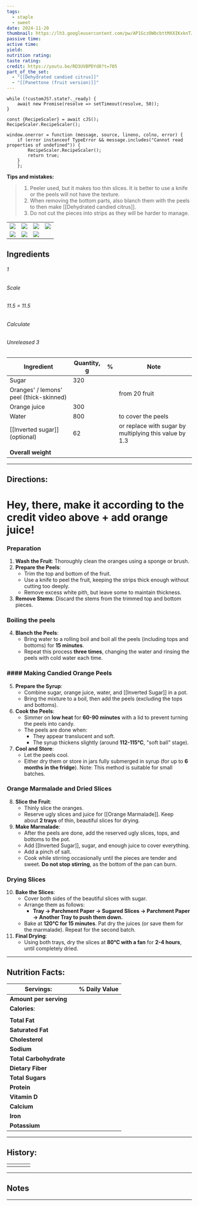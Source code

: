 ```yaml
---
tags:
  - staple
  - sweet
date: 2024-11-20
thumbnail: https://lh3.googleusercontent.com/pw/AP1GczOWbcbttMXXIKxknTJuZVzTjEEXc6-LjtPQo_VyoWi8S8Y-TT0uQOgKydxxJ4EEwoRSz23NAzBfmeo4YHIqw40JukJgYBe8ym5ZrSdUVviJ1uzussqtjL2RP0QaS-hZmoF2xhe8MjXJN4LtfATFlSNY=w659-h879-s-no-gm?authuser=0
passive time: 
active time: 
yield: 
nutrition rating: 
taste rating: 
credit: https://youtu.be/RD3UVBPDYd8?t=705
part_of_the_set:
  - "[[Dehydrated candied citrus]]"
  - "[[Panettone (fruit version)]]"
---
```

```dataviewjs
while (!customJS?.state?._ready) { 
	await new Promise(resolve => setTimeout(resolve, 50)); 
} 

const {RecipeScaler} = await cJS();
RecipeScaler.RecipeScaler();

window.onerror = function (message, source, lineno, colno, error) {
	if (error instanceof TypeError && message.includes("Cannot read properties of undefined")) {
		RecipeScaler.RecipeScaler();
		return true;
	}
    };
```
**Tips and mistakes:**
> 1. Peeler used, but it makes too thin slices. It is better to use a knife or the peels will not have the texture.
> 2. When removing the bottom parts, also blanch them with the peels to then make [[Dehydrated candied citrus]].
> 3. Do not cut the pieces into strips as they will be harder to manage.

|                                                                                                                                                                                                                                      |                                                                                                                                                                                                                                      |                                                                                                                                                                                                                                      |                                                                                                                                                                                                                                      |
| ------------------------------------------------------------------------------------------------------------------------------------------------------------------------------------------------------------------------------------ | ------------------------------------------------------------------------------------------------------------------------------------------------------------------------------------------------------------------------------------ | ------------------------------------------------------------------------------------------------------------------------------------------------------------------------------------------------------------------------------------ | ------------------------------------------------------------------------------------------------------------------------------------------------------------------------------------------------------------------------------------ |
| ![](https://lh3.googleusercontent.com/pw/AP1GczPwj13w3bRKEijFfMxIuBoaS9wZIqcWTdtYWfmn1mn6iCRidHkaipEYWjFUdMyQQHW6lzrU6SowUvNQ4FwE1PAA4f5_BxDwtExVzjiQ8AOCUr9CUw1yr0fYYR8Foo6NZI3tgNIaO99tScdvd2WplSm3=w1045-h879-s-no-gm?authuser=0) | ![](https://lh3.googleusercontent.com/pw/AP1GczNPqGTrgYFegQW-Edt5ZQQqtHZkDtjhBxpg8G71fGCEg6eRlk-JPv3f5WKkdEM2Xm5-hCQ92BGSAidvCX8xZjoN5O1BpPZ51TZZtIoVusez7lXQX5t3MxyUM3g5DfwcKYB3hMyB9L4uuXFwlKlL4gX2=w1171-h879-s-no-gm?authuser=0) | ![](https://lh3.googleusercontent.com/pw/AP1GczOYQ3wWvUiA9DNs86ozViU2htcjAihPpL5h_-JcUzSW0nCUcHFkQYwCIk1eKmakhz73-J47VZuoFP5YZRKxcltjq-0ATKF0nmh_0QgbwR_Dm_KGn16H9xGD2-R4khnBEBCNHJfkg4376Vsd1i_0gp1F=w1171-h879-s-no-gm?authuser=0) | ![](https://lh3.googleusercontent.com/pw/AP1GczOfNDMiBr0Z7BgD72VpK1b9UhwOoNf2z34OOWkpt8jOieVqCZ_Lna7cFmmqADNjO6B3Fu9xuRufiMiNU0vB9e287yuITYEhJ1-qPdxKgCJwFhMj7lomg4fQ_72m3y8MqiXTKKxZ5hHilnrIZzihogGo=w1171-h879-s-no-gm?authuser=0) |
| ![](https://lh3.googleusercontent.com/pw/AP1GczNGjwQX_VBtfZfjLT521mdu-I_eYApbpoe37FMs3N2pL9uiPwhdHZFlaSU1PLEI1REsn0gpsfqyqKP2ccBfYwJ47_itstYgTXLohxT6DkCdOn1pA6prgNz_Hxsbgs8pwUgUoAyxIMbjryN0s6rM4EXT=w1171-h879-s-no-gm?authuser=0) | ![](https://lh3.googleusercontent.com/pw/AP1GczPSuUve2frlq-Aq96X5ms5L075heOoG3QxL5jvK3DRw2j8qdEE-JHo88yhPrLZyglw10mCpoc7a20gA7yYD1WEkU5Asq5fsKaakMM5C44_ELnvXC8HOMJkV6OqrnwtkR2KxagB_RplnK9BiMR7yqEUd=w1171-h879-s-no-gm?authuser=0) | ![](https://lh3.googleusercontent.com/pw/AP1GczOWbcbttMXXIKxknTJuZVzTjEEXc6-LjtPQo_VyoWi8S8Y-TT0uQOgKydxxJ4EEwoRSz23NAzBfmeo4YHIqw40JukJgYBe8ym5ZrSdUVviJ1uzussqtjL2RP0QaS-hZmoF2xhe8MjXJN4LtfATFlSNY=w659-h879-s-no-gm?authuser=0)  |                                                                                                                                                                                                                                      |


## Ingredients

###### 1
###### Scale
###### 11.5 = 11.5
###### Calculate
###### Unreleased 3

| Ingredient                              | Quantity, g | %   | Note                                                   |
| --------------------------------------- | ----------- | --- | ------------------------------------------------------ |
| Sugar                                   | 320         |     |                                                        |
| Oranges' / lemons' peel (thick-skinned) |             |     | from 20 fruit                                          |
| Orange juice                            | 300         |     |                                                        |
| Water                                   | 800         |     | to cover the peels                                     |
| [[Inverted sugar]] (optional)           | 62          |     | or replace with sugar by multiplying this value by 1.3 |
|                                         |             |     |                                                        |
| **Overall weight**                      |             |     |                                                        |




---
## Directions:

# Hey, there, make it according to the credit video above + add orange juice!

### Preparation

1. **Wash the Fruit**: Thoroughly clean the oranges using a sponge or brush.
2. **Prepare the Peels**:
    - Trim the top and bottom of the fruit.
    - Use a knife to peel the fruit, keeping the strips thick enough without cutting too deeply.
    - Remove excess white pith, but leave some to maintain thickness.
3. **Remove Stems**: Discard the stems from the trimmed top and bottom pieces.

### Boiling the peels

4. **Blanch the Peels**:
    - Bring water to a rolling boil and boil all the peels (including tops and bottoms) for **15 minutes**.
    - Repeat this process **three times**, changing the water and rinsing the peels with cold water each time.

### #### **Making Candied Orange Peels**

5. **Prepare the Syrup**:
    - Combine sugar, orange juice, water, and [[Inverted Sugar]] in a pot.
    - Bring the mixture to a boil, then add the peels (excluding the tops and bottoms).
6. **Cook the Peels**:
    - Simmer on **low heat** for **60-90 minutes** with a lid to prevent turning the peels into candy.
    - The peels are done when:
        - They appear translucent and soft.
        - The syrup thickens slightly (around **112-115°C**, "soft ball" stage).
7. **Cool and Store**:
	  - Let the peels cool.
	- Either dry them or store in jars fully submerged in syrup (for up to **6 months in the fridge**). Note: This method is suitable for small batches.

###  **Orange Marmalade and Dried Slices**

8. **Slice the Fruit**:
    - Thinly slice the oranges.
    - Reserve ugly slices and juice for [[Orange Marmalade]]. Keep about **2 trays** of thin, beautiful slices for drying.
9. **Make Marmalade**:
    - After the peels are done, add the reserved ugly slices, tops, and bottoms to the pot.
    - Add [[Inverted Sugar]], sugar, and enough juice to cover everything.
    - Add a pinch of salt.
    - Cook while stirring occasionally until the pieces are tender and sweet. **Do not stop stirring**, as the bottom of the pan can burn.

### **Drying Slices**

10. **Bake the Slices**:
    - Cover both sides of the beautiful slices with sugar.
    - Arrange them as follows:
        - **Tray → Parchment Paper → Sugared Slices → Parchment Paper → Another Tray to push them down.**
    - Bake at **120°C for 15 minutes**. Pat dry the juices (or save them for the marmalade). Repeat for the second batch.
11. **Final Drying**:
    - Using both trays, dry the slices at **80°C with a fan** for **2-4 hours**, until completely dried.

---
## Nutrition Facts:

| **Servings:**          |       | % Daily Value |
| ---------------------- | ----- | ------------- |
| **Amount per serving** |       |               |
| **Calories**:          |       |               |
|                        |       |               |
| **Total Fat**          |       |               |
| **Saturated Fat**      |       |               |
| **Cholesterol**        |       |               |
| **Sodium**             |       |               |
| **Total Carbohydrate** |       |               |
| **Dietary Fiber**      |       |               |
| **Total Sugars**       |       |               |
| **Protein**            |       |               |
| **Vitamin D**          |       |               |
| **Calcium**            |       |               |
| **Iron**               |       |               |
| **Potassium**          |       |               |

---
## History:

|     |                   |                   |                   |
| --- | ----------------- | ----------------- | ----------------- |
|     |                   |                   |                   |


---
## Notes


>

---



